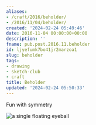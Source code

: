```yaml
---
aliases:
- /craft/2016/beholder/
- /2016/11/04/beholder/
created: '2024-02-24 05:49:46'
date: 2016-11-04 00:00:00+00:00
description: ''
fname: pub.post.2016.11.beholder
id: ljyefumk7bo41jr2marzoa1
slug: beholder
tags:
- drawing
- sketch-club
- craft
title: Beholder
updated: '2024-02-24 05:50:33'
---
```


Fun with symmetry

![a single floating eyeball](assets/img/2016/cover-2016-11-04.jpg)